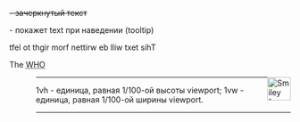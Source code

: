 <del> - зачеркнутый текст

<p title="text"> - покажет text при наведении (tooltip)

<bdo dir="rtl">This text will be written from right to left</bdo> 

<p>The <abbr title="World Helth Organisation">WHO</abbr></p>

<img src="smiley.gif" alt="Smiley face" style="float:right;width:42px;height:42px;">

<ol type="1" "A" "a" "I" "i">
<ul style="list-style-type:disc;square;circle;none">

_________________
1vh - единица, равная 1/100-ой высоты viewport;
1vw - единица, равная 1/100-ой ширины viewport.

__________________
